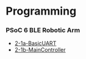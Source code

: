# Programming

### PSoC 6 BLE Robotic Arm

-   [2-1a-BasicUART](./topics/psoc6-ble/2-1a-BasicUART)
-   [2-1b-MainController](./topics/psoc6-ble/2-1b-MainController)
